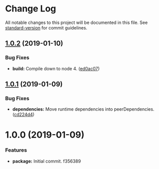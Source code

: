 # Change Log

All notable changes to this project will be documented in this file. See [standard-version](https://github.com/conventional-changelog/standard-version) for commit guidelines.

<a name="1.0.2"></a>
## [1.0.2](https://github.com/thedistance/ra-cognito/compare/v1.0.1...v1.0.2) (2019-01-10)


### Bug Fixes

* **build:** Compile down to node 4. ([ed0ac07](https://github.com/thedistance/ra-cognito/commit/ed0ac07))



<a name="1.0.1"></a>
## [1.0.1](https://github.com/thedistance/ra-cognito/compare/v1.0.0...v1.0.1) (2019-01-09)


### Bug Fixes

* **dependencies:** Move runtime dependencies into peerDependencies. ([cd224d4](https://github.com/thedistance/ra-cognito/commit/cd224d4))



<a name="1.0.0"></a>
# 1.0.0 (2019-01-09)


### Features

* **package:** Initial commit. f356389
